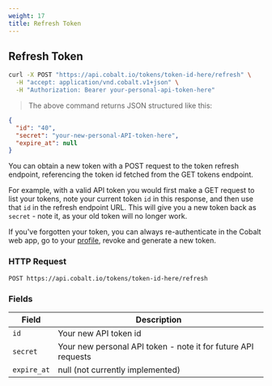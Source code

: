 ```yaml
---
weight: 17
title: Refresh Token
---
```


## Refresh Token

```sh
curl -X POST "https://api.cobalt.io/tokens/token-id-here/refresh" \
  -H "accept: application/vnd.cobalt.v1+json" \
  -H "Authorization: Bearer your-personal-api-token-here" 
```

> The above command returns JSON structured like this:

```json
{
  "id": "40",
  "secret": "your-new-personal-API-token-here",
  "expire_at": null
}
```

You can obtain a new token with a POST request to the token refresh endpoint, referencing the token id fetched from the
GET tokens endpoint.

For example, with a valid API token you would first make a GET request to list your tokens, note your current token
`id` in this response, and then use that `id` in the refresh endpoint URL. This will give you a new token back as
`secret` - note it, as your old token will no longer work.

If you've forgotten your token, you can always re-authenticate in the Cobalt web app, go to your
[profile](https://app.cobalt.io/settings/api-token), revoke and generate a new token.

### HTTP Request

`POST https://api.cobalt.io/tokens/token-id-here/refresh`

### Fields

| Field       | Description
|-------------|---------------------------------------------------------------|
| `id`        | Your new API token id                                         |
| `secret`    | Your new personal API token - note it for future API requests |
| `expire_at` | null (not currently implemented)                              |
